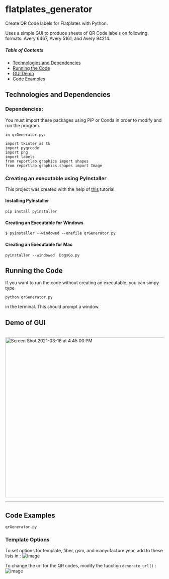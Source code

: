 # flatplates_generator

Create QR Code labels for Flatplates with Python.

Uses a simple GUI to produce sheets of QR Code labels on following formats: Avery 6467, Avery 5161, and Avery 94214.<br>

##### Table of Contents
* [Technologies and Dependencies]()
* [Running the Code]()
* [GUI Demo]()
* [Code Examples]()

## Technologies and Dependencies
### Dependencies:<br>
You must import these packages using PIP or Conda in order to modify and run the program.
```
in qrGenerator.py:
```
```
import tkinter as tk
import pyqrcode
import png
import labels
from reportlab.graphics import shapes
from reportlab.graphics.shapes import Image
```
### Creating an executable using PyInstaller
This project was created with the help of [this](https://jacob-brown.github.io/2019-09-10-pyinstaller/) tutorial.
#### Installing PyInstaller
```
pip install pyinstaller
```
#### Creating an Executable for Windows
```
$ pyinstaller --windowed --onefile qrGenerator.py
```
#### Creating an Executable for Mac
```
pyinstaller --windowed  DogsGo.py
```

## Running the Code
If you want to run the code without creating an executable, you can simpy type
```
python qrGenerator.py
```
in the terminal. This should prompt a window.

## Demo of GUI
<br>
<img width="507" alt="Screen Shot 2021-03-16 at 4 45 00 PM" src="https://user-images.githubusercontent.com/31088155/111377377-f3d4bb00-8676-11eb-91f1-1e3439fe6cef.png">

---
## Code Examples
```qrGenerator.py```
### Template Options
To set options for template, fiber, gsm, and manyufacture year, add to these lists in :
![image](https://user-images.githubusercontent.com/31088155/112562359-76632600-8dad-11eb-80d5-202f7f430cca.png)

To change the url for the QR codes, modify the function ```denerate_url()``` :
![image](https://user-images.githubusercontent.com/31088155/112562556-e4a7e880-8dad-11eb-9647-048178bebf1e.png)
